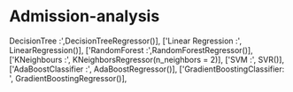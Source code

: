 # Admission-analysis

DecisionTree :',DecisionTreeRegressor()],
           ['Linear Regression :', LinearRegression()],
           ['RandomForest :',RandomForestRegressor()],
           ['KNeighbours :', KNeighborsRegressor(n_neighbors = 2)],
           ['SVM :', SVR()],
           ['AdaBoostClassifier :', AdaBoostRegressor()],
           ['GradientBoostingClassifier: ', GradientBoostingRegressor()],
